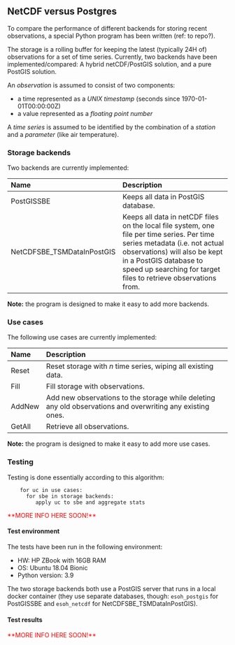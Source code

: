 ## NetCDF versus Postgres

To compare the performance of different backends for storing recent observations, a special Python
program has been written (ref: to repo?).

The storage is a rolling buffer for keeping the latest (typically 24H of) observations for a set of
time series. Currently, two backends have been implemented/compared: A hybrid netCDF/PostGIS
solution, and a pure PostGIS solution.

An *observation* is assumed to consist of two components:

- a time represented as a *UNIX timestamp* (seconds since 1970-01-01T00:00:00Z)
- a value represented as a *floating point number*

A *time series* is assumed to be identified by the combination of a *station* and a *parameter*
(like air temperature).

### Storage backends

Two backends are currently implemented:

| Name  | Description |
| :---- | :--------------------------------- |
| PostGISSBE | Keeps all data in PostGIS database. |
| NetCDFSBE_TSMDataInPostGIS | Keeps all data in netCDF files on the local file system, one file per time series. Per time series metadata (i.e. not actual observations) will also be kept in a PostGIS database to speed up searching for target files to retrieve observations from. |

**Note:** the program is designed to make it easy to add more backends.

### Use cases

The following use cases are currently implemented:

| Name  | Description |
| :---- | :---------------------------------- |
| Reset | Reset storage with *n* time series, wiping all existing data. |
| Fill  | Fill storage with observations. |
| AddNew | Add new observations to the storage while deleting any old observations and overwriting any existing ones. |
| GetAll | Retrieve all observations. |

**Note:** the program is designed to make it easy to add more use cases.

### Testing

Testing is done essentially according to this algorithm:

```text
    for uc in use cases:
      for sbe in storage backends:
         apply uc to sbe and aggregate stats
```

<span style="color:#ff0000">
**MORE INFO HERE SOON!**
</span>

#### Test environment

The tests have been run in the following environment:

- HW: HP ZBook with 16GB RAM
- OS: Ubuntu 18.04 Bionic
- Python version: 3.9

The two storage backends both use a PostGIS server that runs in a local docker container
(they use separate databases, though: `esoh_postgis` for PostGISSBE and `esoh_netcdf`
for NetCDFSBE_TSMDataInPostGIS).

#### Test results

<span style="color:#ff0000">
**MORE INFO HERE SOON!**
</span>
